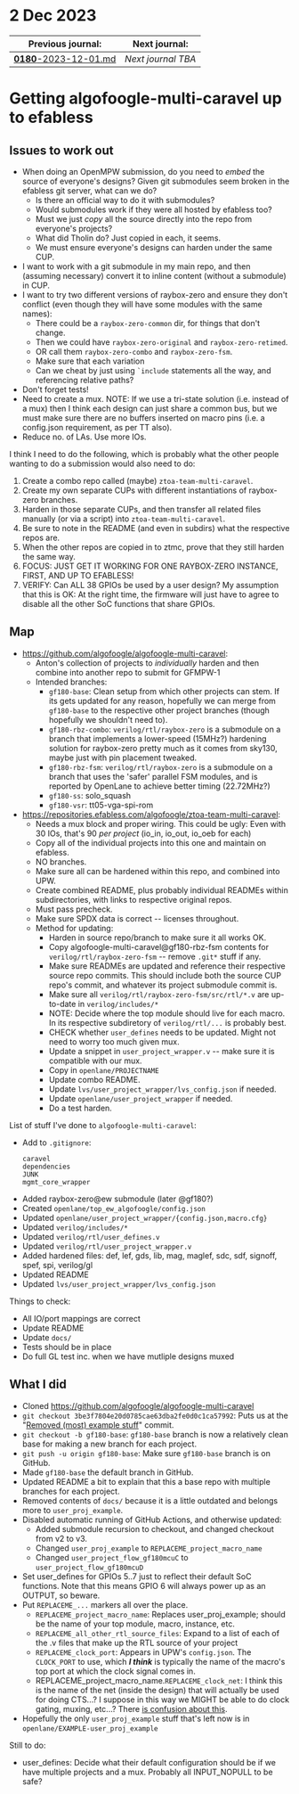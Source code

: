 # 2 Dec 2023

| Previous journal: | Next journal: |
|-|-|
| [**0180**-2023-12-01.md](./0180-2023-12-01.md) | *Next journal TBA* |

# Getting algofoogle-multi-caravel up to efabless

## Issues to work out

*   When doing an OpenMPW submission, do you need to *embed* the source of everyone's designs? Given git submodules seem broken in the efabless git server, what can we do?
    *   Is there an official way to do it with submodules?
    *   Would submodules work if they were all hosted by efabless too?
    *   Must we just *copy* all the source directly into the repo from everyone's projects?
    *   What did Tholin do? Just copied in each, it seems.
    *   We must ensure everyone's designs can harden under the same CUP.
*   I want to work with a git submodule in my main repo, and then (assuming necessary) convert it to inline content (without a submodule) in CUP.
*   I want to try two different versions of raybox-zero and ensure they don't conflict (even though they will have some modules with the same names):
    *   There could be a `raybox-zero-common` dir, for things that don't change.
    *   Then we could have `raybox-zero-original` and `raybox-zero-retimed`.
    *   OR call them `raybox-zero-combo` and `raybox-zero-fsm`.
    *   Make sure that each variation 
    *   Can we cheat by just using `` `include `` statements all the way, and referencing relative paths?
*   Don't forget tests!
*   Need to create a mux. NOTE: If we use a tri-state solution (i.e. instead of a mux) then I think each design can just share a common bus, but we must make sure there are no buffers inserted on macro pins (i.e. a config.json requirement, as per TT also).
*   Reduce no. of LAs. Use more IOs.

I think I need to do the following, which is probably what the other people wanting to do a submission would also need to do:

1.  Create a combo repo called (maybe) `ztoa-team-multi-caravel`.
2.  Create my own separate CUPs with different instantiations of raybox-zero branches.
3.  Harden in those separate CUPs, and then transfer all related files manually (or via a script) into `ztoa-team-multi-caravel`.
4.  Be sure to note in the README (and even in subdirs) what the respective repos are.
5.  When the other repos are copied in to ztmc, prove that they still harden the same way.
6.  FOCUS: JUST GET IT WORKING FOR ONE RAYBOX-ZERO INSTANCE, FIRST, AND UP TO EFABLESS!
7.  VERIFY: Can ALL 38 GPIOs be used by a user design? My assumption that this is OK: At the right time, the firmware will just have to agree to disable all the other SoC functions that share GPIOs.

## Map

*   https://github.com/algofoogle/algofoogle-multi-caravel:
    *   Anton's collection of projects to *individually* harden and then combine into another repo to submit for GFMPW-1
    *   Intended branches:
        *   `gf180-base`: Clean setup from which other projects can stem. If its gets updated for any reason, hopefully we can merge from `gf180-base` to the respective other project branches (though hopefully we shouldn't need to).
        *   `gf180-rbz-combo`: `verilog/rtl/raybox-zero` is a submodule on a branch that implements a lower-speed (15MHz?) hardening solution for raybox-zero pretty much as it comes from sky130, maybe just with pin placement tweaked.
        *   `gf180-rbz-fsm`: `verilog/rtl/raybox-zero` is a submodule on a branch that uses the 'safer' parallel FSM modules, and is reported by OpenLane to achieve better timing (22.72MHz?)
        *   `gf180-ss`: solo_squash
        *   `gf180-vsr`: tt05-vga-spi-rom
*   https://repositories.efabless.com/algofoogle/ztoa-team-multi-caravel:
    *   Needs a mux block and proper wiring. This could be ugly: Even with 30 IOs, that's 90 *per project* (io_in, io_out, io_oeb for each)
    *   Copy all of the individual projects into this one and maintain on efabless.
    *   NO branches.
    *   Make sure all can be hardened within this repo, and combined into UPW.
    *   Create combined README, plus probably individual READMEs within subdirectories, with links to respective original repos.
    *   Must pass precheck.
    *   Make sure SPDX data is correct -- licenses throughout.
    *   Method for updating:
        *   Harden in source repo/branch to make sure it all works OK.
        *   Copy algofoogle-multi-caravel@gf180-rbz-fsm contents for `verilog/rtl/raybox-zero-fsm` -- remove `.git*` stuff if any.
        *   Make sure READMEs are updated and reference their respective source repo commits. This should include both the source CUP repo's commit, and whatever its project submodule commit is.
        *   Make sure all `verilog/rtl/raybox-zero-fsm/src/rtl/*.v` are up-to-date in `verilog/includes/*`
        *   NOTE: Decide where the top module should live for each macro. In its respective subdiretory of `verilog/rtl/...` is probably best.
        *   CHECK whether `user_defines` needs to be updated. Might not need to worry too much given mux.
        *   Update a snippet in `user_project_wrapper.v` -- make sure it is compatible with our mux.
        *   Copy in `openlane/PROJECTNAME`
        *   Update combo README.
        *   Update `lvs/user_project_wrapper/lvs_config.json` if needed.
        *   Update `openlane/user_project_wrapper` if needed.
        *   Do a test harden.

List of stuff I've done to `algofoogle-multi-caravel`:

*   Add to `.gitignore`:
    ```
    caravel
    dependencies
    JUNK
    mgmt_core_wrapper
    ```
*   Added raybox-zero@ew submodule (later @gf180?)
*   Created `openlane/top_ew_algofoogle/config.json`
*   Updated `openlane/user_project_wrapper/{config.json,macro.cfg}`
*   Updated `verilog/includes/*`
*   Updated `verilog/rtl/user_defines.v`
*   Updated `verilog/rtl/user_project_wrapper.v`
*   Added hardened files: def, lef, gds, lib, mag, maglef, sdc, sdf, signoff, spef, spi, verilog/gl
*   Updated README
*   Updated `lvs/user_project_wrapper/lvs_config.json`

Things to check:

*   All IO/port mappings are correct
*   Update README
*   Update `docs/`
*   Tests should be in place
*   Do full GL test inc. when we have mutliple designs muxed

## What I did

*   Cloned https://github.com/algofoogle/algofoogle-multi-caravel
*   `git checkout 3be3f7804e20d0785cae63dba2fe0d0c1ca57992`: Puts us at the "[Removed (most) example stuff](https://github.com/algofoogle/algofoogle-multi-caravel/commit/3be3f7804e20d0785cae63dba2fe0d0c1ca57992)" commit.
*   `git checkout -b gf180-base`: `gf180-base` branch is now a relatively clean base for making a new branch for each project.
*   `git push -u origin gf180-base`: Make sure `gf180-base` branch is on GitHub.
*   Made `gf180-base` the default branch in GitHub.
*   Updated README a bit to explain that this a base repo with multiple branches for each project.
*   Removed contents of `docs/` because it is a little outdated and belongs more to `user_proj_example`.
*   Disabled automatic running of GitHub Actions, and otherwise updated:
    *   Added submodule recursion to checkout, and changed checkout from v2 to v3.
    *   Changed `user_proj_example` to `REPLACEME_project_macro_name`
    *   Changed `user_project_flow_gf180mcuC` to `user_project_flow_gf180mcuD`
*   Set user_defines for GPIOs 5..7 just to reflect their default SoC functions. Note that this means GPIO 6 will always power up as an OUTPUT, so beware.
*   Put `REPLACEME_...` markers all over the place.
    *   `REPLACEME_project_macro_name`: Replaces user_proj_example; should be the name of your top module, macro, instance, etc.
    *   `REPLACEME_all_other_rtl_source_files`: Expand to a list of each of the .v files that make up the RTL source of your project
    *   `REPLACEME_clock_port`: Appears in UPW's `config.json`. The `CLOCK_PORT` to use, which ***I think*** is typically the name of the macro's top port at which the clock signal comes in.
    *   REPLACEME_project_macro_name.`REPLACEME_clock_net`: I think this is the name of the net (inside the design) that will actually be used for doing CTS...? I suppose in this way we MIGHT be able to do clock gating, muxing, etc...? There [is confusion about this](https://vlsi.jp/Introduction_to_OpenMPW.html#:~:text=The%20CLOCK_PORT%20specifies%20the%20port%20used%20for%20the%20clock%20input%20of%20the%20design%2C%20and%20the%20CLOCK_NET%20I%20honestly%20don%E2%80%99t%20know).
*   Hopefully the only `user_proj_example` stuff that's left now is in `openlane/EXAMPLE-user_proj_example`

Still to do:

*   user_defines: Decide what their default configuration should be if we have multiple projects and a mux. Probably all INPUT_NOPULL to be safe?



